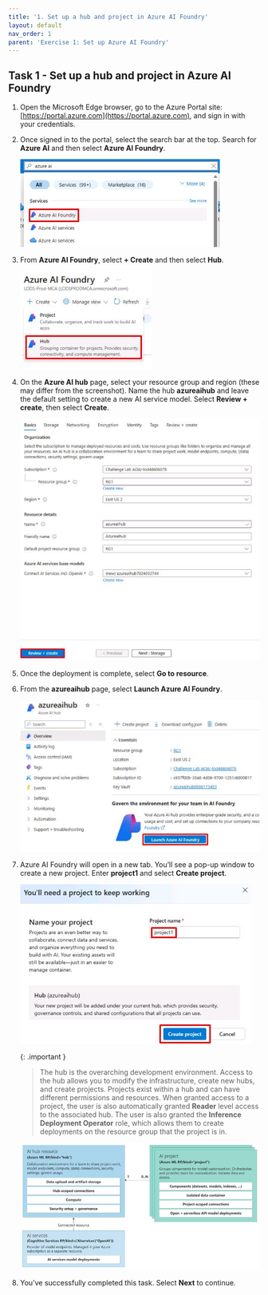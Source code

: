 ```yaml
---
title: '1. Set up a hub and project in Azure AI Foundry'
layout: default
nav_order: 1
parent: 'Exercise 1: Set up Azure AI Foundry'
---
```



## Task 1 - Set up a hub and project in Azure AI Foundry


1. Open the Microsoft Edge browser, go to the Azure Portal site: [https://portal.azure.com](https://portal.azure.com), and sign in with your credentials. 


1. Once signed in to the portal, select the search bar at the top. Search for **Azure AI** and then select **Azure AI Foundry**.

    ![7jzpqzhj.jpg](../media/7jzpqzhj.jpg)

1. From **Azure AI Foundry**, select **+ Create** and then select **Hub**.

    ![bxuqftml.jpg](../media/bxuqftml.jpg)

1. On the **Azure AI hub** page, select your resource group and region (these may differ from the screenshot). Name the hub **azureaihub** and leave the default setting to create a new AI service model. Select **Review + create**, then select **Create**.

    ![epp203pb.jpg](../media/epp203pb.jpg)

1. Once the deployment is complete, select **Go to resource**.

1. From the **azureaihub** page, select **Launch Azure AI Foundry**.

    ![0afvsbl0.jpg](../media/0afvsbl0.jpg)

1. Azure AI Foundry will open in a new tab. You’ll see a pop-up window to create a new project. Enter **project1** and select **Create project**.

    ![8e020hh1.jpg](../media/8e020hh1.jpg)

    {: .important }
    > The hub is the overarching development environment. Access to the hub allows you to modify the infrastructure, create new hubs, and create projects. Projects exist within a hub and can have different permissions and resources. When granted access to a project, the user is also automatically granted **Reader** level access to the associated hub. The user is also granted the **Inference Deployment Operator** role, which allows them to create deployments on the resource group that the project is in.
    
    ![188na43t.jpg](../media/188na43t.jpg)

1. You’ve successfully completed this task. Select **Next** to continue. 